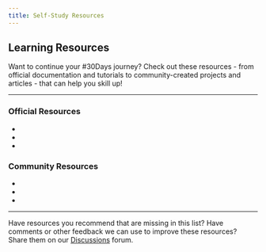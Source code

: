 ```yaml
---
title: Self-Study Resources
---
```


## Learning Resources

Want to continue your #30Days journey? Check out these resources - from official documentation and tutorials to community-created projects and articles - that can help you skill up! 

---

### Official Resources

 * 
 *
 *

### Community Resources

 * 
 *
 *

---

Have resources you recommend that are missing in this list? Have comments or other feedback we can use to improve these resources? Share them on our [Discussions](https://github.com/orgs/staticwebdev/discussions) forum.